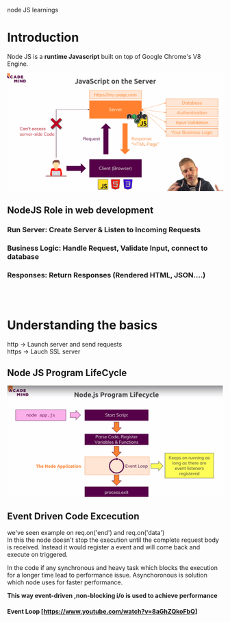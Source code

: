 node JS learnings

# Introduction 
Node JS is a **runtime Javascript** built on top of Google Chrome's V8 Engine.<br>

![image](/assets/1.png)


## NodeJS Role in web development

### Run Server: Create Server & Listen to Incoming Requests
### Business Logic: Handle Request, Validate Input, connect to database

### Responses: Return Responses (Rendered HTML, JSON....)

<br><br>

# Understanding the basics

http -> Launch server and send requests<br>
https -> Lauch SSL server

## Node JS Program LifeCycle

![image](/assets/2.png)

## Event Driven Code Excecution
we've seen example on req.on('end') and req.on('data')<br>
In this the node doesn't stop the execution until the complete request body is received. Instead it would register a event and will come back and execute on triggered.

In the code if any synchronous and heavy task which blocks the execution for a longer time lead to performance issue. Asynchoronous is solution which node uses for faster performance.

**This way event-driven ,non-blocking  i/o is used to achieve performance**

#### Event Loop [https://www.youtube.com/watch?v=8aGhZQkoFbQ]

